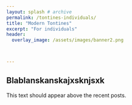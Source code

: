 ```yaml
---
layout: splash # archive
permalink: /tontines-individuals/
title: "Modern Tontines"
excerpt: "For individuals"
header:
  overlay_image: /assets/images/banner2.png



---
```



## Blablanskanskajxsknjsxk
<p>This text should appear above the recent posts.</p>
